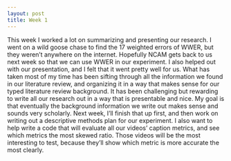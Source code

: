 ```yaml
---
layout: post
title: Week 1
---
```


This week I worked a lot on summarizing and presenting our research. I went on a wild goose chase to find the 17 weighted errors of WWER, but they weren’t anywhere on the internet. Hopefully NCAM gets back to us next week so that we can use WWER in our experiment. I also helped out with our presentation, and I felt that it went pretty well for us. What has taken most of my time has been sifting through all the information we found in our literature review, and organizing it in a way that makes sense for our typed literature review background. It has been challenging but rewarding to write all our research out in a way that is presentable and nice. My goal is that eventually the background information we write out makes sense and sounds very scholarly. Next week, I’ll finish that up first, and then work on writing out a descriptive methods plan for our experiment. I also want to help write a code that will evaluate all our videos’ caption metrics, and see which metrics the most skewed ratio. Those videos will be the most interesting to test, because they’ll show which metric is more accurate the most clearly. 
